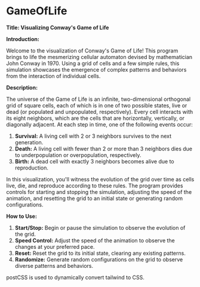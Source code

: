 # GameOfLife

**Title: Visualizing Conway's Game of Life**

**Introduction:**

Welcome to the visualization of Conway's Game of Life! This program brings to life the mesmerizing cellular automaton devised by mathematician John Conway in 1970. Using a grid of cells and a few simple rules, this simulation showcases the emergence of complex patterns and behaviors from the interaction of individual cells.

**Description:**

The universe of the Game of Life is an infinite, two-dimensional orthogonal grid of square cells, each of which is in one of two possible states, live or dead (or populated and unpopulated, respectively). Every cell interacts with its eight neighbors, which are the cells that are horizontally, vertically, or diagonally adjacent. At each step in time, one of the following events occur:

1. **Survival:** A living cell with 2 or 3 neighbors survives to the next generation.
2. **Death:** A living cell with fewer than 2 or more than 3 neighbors dies due to underpopulation or overpopulation, respectively.
3. **Birth:** A dead cell with exactly 3 neighbors becomes alive due to reproduction.

In this visualization, you'll witness the evolution of the grid over time as cells live, die, and reproduce according to these rules. The program provides controls for starting and stopping the simulation, adjusting the speed of the animation, and resetting the grid to an initial state or generating random configurations.

**How to Use:**

1. **Start/Stop:** Begin or pause the simulation to observe the evolution of the grid.
2. **Speed Control:** Adjust the speed of the animation to observe the changes at your preferred pace.
3. **Reset:** Reset the grid to its initial state, clearing any existing patterns.
4. **Randomize:** Generate random configurations on the grid to observe diverse patterns and behaviors.

postCSS is used  to dynamically convert tailwind to CSS.
